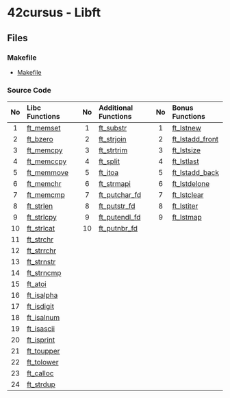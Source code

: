 # 42cursus - Libft

## Files
### Makefile
- [Makefile](https://github.com/hanshazairi/42-libft/blob/master/Makefile)

### Source Code
| No  | Libc Functions                                                                 |   | No  | Additional Functions                                                                 |   | No  | Bonus Functions                                                                          |
| :-: | :----------------------------------------------------------------------------- | - | :-: | :----------------------------------------------------------------------------------- | - | :-: | :--------------------------------------------------------------------------------------- |
| 1   | [ft_memset](https://github.com/hanshazairi/42-libft/blob/master/ft_memset.c)   |   | 1   | [ft_substr](https://github.com/hanshazairi/42-libft/blob/master/ft_substr.c)         |   | 1   | [ft_lstnew](https://github.com/hanshazairi/42-libft/blob/master/ft_lstnew.c)             |
| 2   | [ft_bzero](https://github.com/hanshazairi/42-libft/blob/master/ft_bzero.c)     |   | 2   | [ft_strjoin](https://github.com/hanshazairi/42-libft/blob/master/ft_strjoin.c)       |   | 2   | [ft_lstadd_front](https://github.com/hanshazairi/42-libft/blob/master/ft_lstadd_front.c) |
| 3   | [ft_memcpy](https://github.com/hanshazairi/42-libft/blob/master/ft_memcpy.c)   |   | 3   | [ft_strtrim](https://github.com/hanshazairi/42-libft/blob/master/ft_strtrim.c)       |   | 3   | [ft_lstsize](https://github.com/hanshazairi/42-libft/blob/master/ft_lstsize.c)           |
| 4   | [ft_memccpy](https://github.com/hanshazairi/42-libft/blob/master/ft_memccpy.c) |   | 4   | [ft_split](https://github.com/hanshazairi/42-libft/blob/master/ft_split.c)           |   | 4   | [ft_lstlast](https://github.com/hanshazairi/42-libft/blob/master/ft_lstlast.c)           |
| 5   | [ft_memmove](https://github.com/hanshazairi/42-libft/blob/master/ft_memmove.c) |   | 5   | [ft_itoa](https://github.com/hanshazairi/42-libft/blob/master/ft_itoa.c)             |   | 5   | [ft_lstadd_back](https://github.com/hanshazairi/42-libft/blob/master/ft_lstadd_back.c)   |
| 6   | [ft_memchr](https://github.com/hanshazairi/42-libft/blob/master/ft_memchr.c)   |   | 6   | [ft_strmapi](https://github.com/hanshazairi/42-libft/blob/master/ft_strmapi.c)       |   | 6   | [ft_lstdelone](https://github.com/hanshazairi/42-libft/blob/master/ft_lstdelone.c)       |
| 7   | [ft_memcmp](https://github.com/hanshazairi/42-libft/blob/master/ft_memcmp.c)   |   | 7   | [ft_putchar_fd](https://github.com/hanshazairi/42-libft/blob/master/ft_putchar_fd.c) |   | 7   | [ft_lstclear](https://github.com/hanshazairi/42-libft/blob/master/ft_lstclear.c)         |
| 8   | [ft_strlen](https://github.com/hanshazairi/42-libft/blob/master/ft_strlen.c)   |   | 8   | [ft_putstr_fd](https://github.com/hanshazairi/42-libft/blob/master/ft_putstr_fd.c)   |   | 8   | [ft_lstiter](https://github.com/hanshazairi/42-libft/blob/master/ft_lstiter.c)           |
| 9   | [ft_strlcpy](https://github.com/hanshazairi/42-libft/blob/master/ft_strlcpy.c) |   | 9   | [ft_putendl_fd](https://github.com/hanshazairi/42-libft/blob/master/ft_putendl_fd.c) |   | 9   | [ft_lstmap](https://github.com/hanshazairi/42-libft/blob/master/ft_lstmap.c)             |
| 10  | [ft_strlcat](https://github.com/hanshazairi/42-libft/blob/master/ft_strlcat.c) |   | 10  | [ft_putnbr_fd](https://github.com/hanshazairi/42-libft/blob/master/ft_putnbr_fd.c)   |   |     |                                                                                          |
| 11  | [ft_strchr](https://github.com/hanshazairi/42-libft/blob/master/ft_strchr.c)   |   |     |                                                                                      |   |     |                                                                                          |
| 12  | [ft_strrchr](https://github.com/hanshazairi/42-libft/blob/master/ft_strrchr.c) |   |     |                                                                                      |   |     |                                                                                          |
| 13  | [ft_strnstr](https://github.com/hanshazairi/42-libft/blob/master/ft_strnstr.c) |   |     |                                                                                      |   |     |                                                                                          |
| 14  | [ft_strncmp](https://github.com/hanshazairi/42-libft/blob/master/ft_strncmp.c) |   |     |                                                                                      |   |     |                                                                                          |
| 15  | [ft_atoi](https://github.com/hanshazairi/42-libft/blob/master/ft_atoi.c)       |   |     |                                                                                      |   |     |                                                                                          |
| 16  | [ft_isalpha](https://github.com/hanshazairi/42-libft/blob/master/ft_isalpha.c) |   |     |                                                                                      |   |     |                                                                                          |
| 17  | [ft_isdigit](https://github.com/hanshazairi/42-libft/blob/master/ft_isdigit.c) |   |     |                                                                                      |   |     |                                                                                          |
| 18  | [ft_isalnum](https://github.com/hanshazairi/42-libft/blob/master/ft_isalnum.c) |   |     |                                                                                      |   |     |                                                                                          |
| 19  | [ft_isascii](https://github.com/hanshazairi/42-libft/blob/master/ft_isascii.c) |   |     |                                                                                      |   |     |                                                                                          |
| 20  | [ft_isprint](https://github.com/hanshazairi/42-libft/blob/master/ft_isprint.c) |   |     |                                                                                      |   |     |                                                                                          |
| 21  | [ft_toupper](https://github.com/hanshazairi/42-libft/blob/master/ft_toupper.c) |   |     |                                                                                      |   |     |                                                                                          |
| 22  | [ft_tolower](https://github.com/hanshazairi/42-libft/blob/master/ft_tolower.c) |   |     |                                                                                      |   |     |                                                                                          |
| 23  | [ft_calloc](https://github.com/hanshazairi/42-libft/blob/master/ft_calloc.c)   |   |     |                                                                                      |   |     |                                                                                          |
| 24  | [ft_strdup](https://github.com/hanshazairi/42-libft/blob/master/ft_strdup.c)   |   |     |                                                                                      |   |     |                                                                                          |
